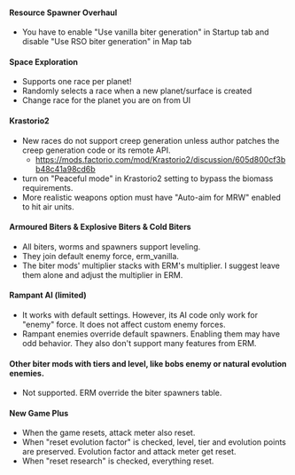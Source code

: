 #### Resource Spawner Overhaul
- You have to enable "Use vanilla biter generation" in Startup tab and disable "Use RSO biter generation" in Map tab

#### Space Exploration
- Supports one race per planet!
- Randomly selects a race when a new planet/surface is created
- Change race for the planet you are on from UI

#### Krastorio2
- New races do not support creep generation unless author patches the creep generation code or its remote API.
    - https://mods.factorio.com/mod/Krastorio2/discussion/605d800cf3bb48c41a98cd6b
- turn on "Peaceful mode" in Krastorio2 setting to bypass the biomass requirements.
- More realistic weapons option must have "Auto-aim for MRW" enabled to hit air units.

#### Armoured Biters & Explosive Biters & Cold Biters
- All biters, worms and spawners support leveling.
- They join default enemy force, erm_vanilla.
- The biter mods' multiplier stacks with ERM's multiplier. I suggest leave them alone and adjust the multiplier in ERM.

#### Rampant AI (limited)
- It works with default settings.  However, its AI code only work for "enemy" force.  It does not affect custom enemy forces.
- Rampant enemies override default spawners. Enabling them may have odd behavior. They also don't support many features from ERM.

#### Other biter mods with tiers and level, like bobs enemy or natural evolution enemies.
- Not supported.  ERM override the biter spawners table.

#### New Game Plus
- When the game resets, attack meter also reset.
- When "reset evolution factor" is checked, level, tier and evolution points are preserved. Evolution factor and attack meter get reset.
- When "reset research" is checked, everything reset.